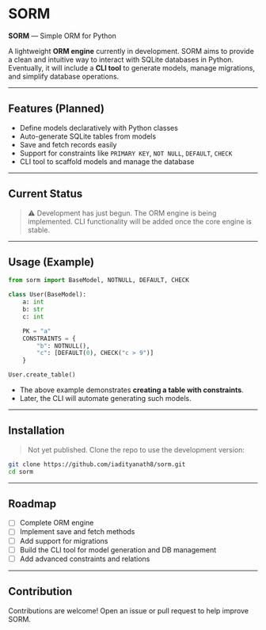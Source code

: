 # SORM

**SORM** — Simple ORM for Python  

A lightweight **ORM engine** currently in development. SORM aims to provide a clean and intuitive way to interact with SQLite databases in Python. Eventually, it will include a **CLI tool** to generate models, manage migrations, and simplify database operations.

---

## Features (Planned)

- Define models declaratively with Python classes  
- Auto-generate SQLite tables from models  
- Save and fetch records easily  
- Support for constraints like `PRIMARY KEY`, `NOT NULL`, `DEFAULT`, `CHECK`  
- CLI tool to scaffold models and manage the database  

---

## Current Status

> ⚠️ Development has just begun. The ORM engine is being implemented. CLI functionality will be added once the core engine is stable.  

---

## Usage (Example)

```python
from sorm import BaseModel, NOTNULL, DEFAULT, CHECK

class User(BaseModel):
    a: int
    b: str
    c: int

    PK = "a"
    CONSTRAINTS = {
        "b": NOTNULL(),
        "c": [DEFAULT(0), CHECK("c > 9")]
    }

User.create_table()
```

- The above example demonstrates **creating a table with constraints**.  
- Later, the CLI will automate generating such models.  

---

## Installation

> Not yet published. Clone the repo to use the development version:

```bash
git clone https://github.com/iadityanath8/sorm.git
cd sorm
```

---

## Roadmap

- [ ] Complete ORM engine  
- [ ] Implement save and fetch methods  
- [ ] Add support for migrations  
- [ ] Build the CLI tool for model generation and DB management  
- [ ] Add advanced constraints and relations  

---

## Contribution

Contributions are welcome! Open an issue or pull request to help improve SORM.